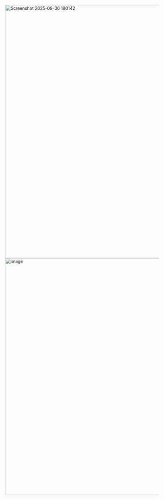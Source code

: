 <img width="913" height="827" alt="Screenshot 2025-09-30 180142" src="https://github.com/user-attachments/assets/41bb3f1a-35b4-4097-a461-7d9f287a1104" />

<img width="886" height="774" alt="image" src="https://github.com/user-attachments/assets/72a1b058-0a4a-4b79-8d9f-88040e363e45" />
